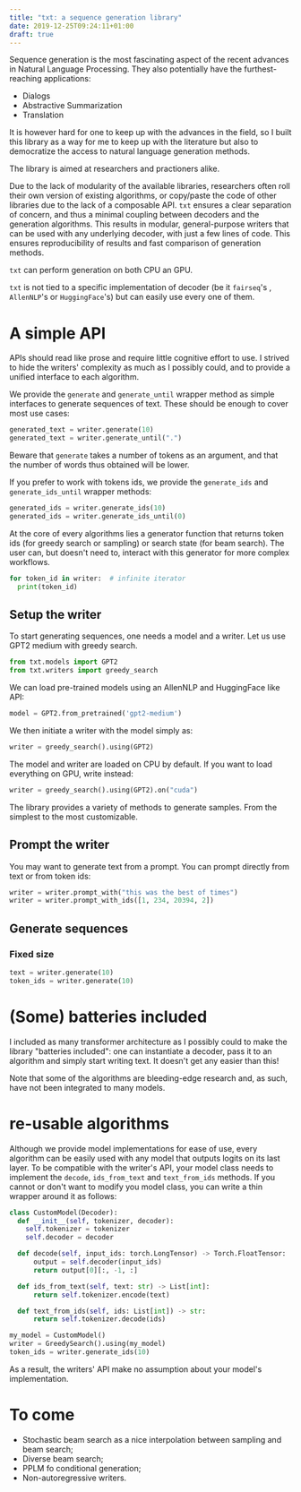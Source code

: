 ```yaml
---
title: "txt: a sequence generation library"
date: 2019-12-25T09:24:11+01:00
draft: true
---
```


Sequence generation is the most fascinating aspect of the recent advances
in Natural Language Processing. They also potentially have the furthest-reaching
applications:

- Dialogs
- Abstractive Summarization
- Translation

It is however hard for one to keep up with the advances in the field, so I built
this library as a way for me to keep up with the literature but also to
democratize the access to natural language generation methods.

The library is aimed at researchers and practioners alike.

Due to the lack of modularity of the available libraries, researchers often roll
their own version of existing algorithms, or copy/paste the code of other
libraries due to the lack of a composable API. `txt` ensures a clear separation
of concern, and thus a minimal coupling between decoders and the generation
algorithms. This results in modular, general-purpose writers that can be used
with any underlying decoder, with just a few lines of code. This ensures
reproducibility of results and fast comparison of generation methods.

`txt` can perform generation on both CPU an GPU.

`txt` is not tied to a specific implementation of decoder (be it `fairseq`'s ,
`AllenNLP`'s or `HuggingFace`'s) but can easily use every one of them.

# A simple API

APIs should read like prose and require little cognitive effort to use. I
strived to hide the writers' complexity as much as I possibly could, and to
provide a unified interface to each algorithm.

We provide the `generate` and `generate_until` wrapper method as simple
interfaces to generate sequences of text. These should be enough to cover most
use cases:


```python
generated_text = writer.generate(10)
generated_text = writer.generate_until(".")
```

Beware that `generate` takes a number of tokens as an argument, and that the
number of words thus obtained will be lower.

If you prefer to work with tokens ids, we provide the `generate_ids` and
`generate_ids_until` wrapper methods:

```python
generated_ids = writer.generate_ids(10)
generated_ids = writer.generate_ids_until(0)
```

At the core of every algorithms lies a generator function that returns token ids
(for greedy search or sampling) or search state (for beam search). The user can,
but doesn't need to, interact with this generator for more complex workflows. 
```python
for token_id in writer:  # infinite iterator
  print(token_id)
```

## Setup the writer

To start generating sequences, one needs a model and a writer. Let us use
GPT2 medium with greedy search.

```python
from txt.models import GPT2
from txt.writers import greedy_search
```

We can load pre-trained models using an AllenNLP and HuggingFace like API:

```python
model = GPT2.from_pretrained('gpt2-medium')
```

We then initiate a writer with the model simply as:

```python
writer = greedy_search().using(GPT2)
```

The model and writer are loaded on CPU by default. If you want to load
everything on GPU, write instead:

```python
writer = greedy_search().using(GPT2).on("cuda")
```

The library provides a variety of methods to generate samples. From the simplest
to the most customizable.

## Prompt the writer

You may want to generate text from a prompt. You can prompt directly from text or
from token ids:

```python
writer = writer.prompt_with("this was the best of times")
writer = writer.prompt_with_ids([1, 234, 20394, 2])
```

## Generate sequences

### Fixed size

```python
text = writer.generate(10)
token_ids = writer.generate(10)
```

# (Some) batteries included

I included as many transformer architecture as I possibly could to make the
library "batteries included": one can instantiate a decoder, pass it to an
algorithm and simply start writing text. It doesn't get any easier than this!

Note that some of the algorithms are bleeding-edge research and, as such, have
not been integrated to many models.


# re-usable algorithms

Although we provide model implementations for ease of use, every algorithm can
be easily used with any model that outputs logits on its last layer. To be
compatible with the writer's API, your model class needs to implement the
`decode`, `ids_from_text` and `text_from_ids` methods. If you cannot or don't
want to modify you model class, you can write a thin wrapper around it as
follows:


```python
class CustomModel(Decoder):
  def __init__(self, tokenizer, decoder):
    self.tokenizer = tokenizer
    self.decoder = decoder

  def decode(self, input_ids: torch.LongTensor) -> Torch.FloatTensor:
      output = self.decoder(input_ids)
      return output[0][:, -1, :]

  def ids_from_text(self, text: str) -> List[int]:
      return self.tokenizer.encode(text)

  def text_from_ids(self, ids: List[int]) -> str:
      return self.tokenizer.decode(ids)

my_model = CustomModel()
writer = GreedySearch().using(my_model)
token_ids = writer.generate_ids(10)
```

As a result, the writers' API make no assumption about your model's implementation.


# To come

- Stochastic beam search as a nice interpolation between sampling and beam
  search;
- Diverse beam search;
- PPLM fo conditional generation;
- Non-autoregressive writers.
